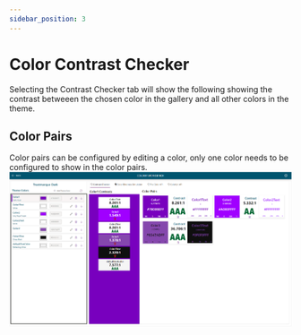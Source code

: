 ```yaml
---
sidebar_position: 3
---
```


# Color Contrast Checker

Selecting the Contrast Checker tab will show the following showing the contrast betweeen the chosen color in the gallery and all other colors in the theme.

## Color Pairs

Color pairs can be configured by editing a color, only one color needs to be configured to show in the color pairs.
![Delete Color](./assets/color-contrast.png)
